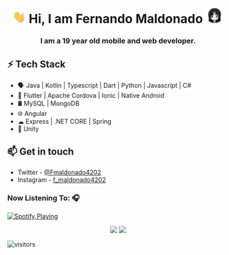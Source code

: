 <h1 align="center"><img src="https://raw.githubusercontent.com/ABSphreak/ABSphreak/master/gifs/Hi.gif" width="30px"> Hi, I am Fernando Maldonado <img   src="./images/klipartz.com.png" width="40px" ></h1>


<h3 align="center"> I am a 19 year old mobile and web developer.</h3>


## ⚡ Tech Stack

- 🗣 Java | Kotlin | Typescript | Dart | Python | Javascript | C#
- 📱 Flutter | Apache Cordova | Ionic | Native Android
- 🛢️ MySQL | MongoDB
- 🌐 Angular
- ☁ Express | .NET CORE | Spring
- 💠 Unity

## 📫 Get in touch

- Twitter - [@Fmaldonado4202](https://twitter.com/Fmaldonado4202)
- Instagram - [f_maldonado4202](https://www.instagram.com/f_maldonado4202/?hl=es-la)


### Now Listening To: 🎧


[<img src="https://spotify-readme-flame.vercel.app/api/spotify" alt="Spotify Playing" width="425" />](https://open.spotify.com/user/fmaldonado60)

<p align="center">

<img src="https://github-readme-stats.vercel.app/api?username=fmaldonado6&theme=dracula&show_icons=true&count_private=true&hide=issues&line_height=24">

<img src="https://github-readme-stats.vercel.app/api/top-langs/?username=fmaldonado6&layout=compact&theme=dracula">


 </p>


![visitors](https://visitor-badge.glitch.me/badge?page_id=Fmaldonado6)
